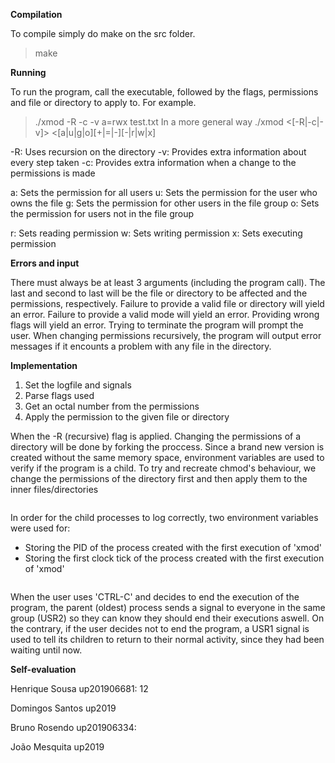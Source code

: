 **Compilation**

To compile simply do make on the src folder.
> make
 
**Running**

To run the program, call the executable, followed by the flags, permissions and file or directory to apply to.
For example.
> ./xmod -R -c -v a=rwx test.txt
In a more general way
> ./xmod <[-R|-c|-v]> <[a|u|g|o][+|=|-][-|r|w|x] <file or directory>

-R: Uses recursion on the directory
-v: Provides extra information about every step taken
-c: Provides extra information when a change to the permissions is made

 a: Sets the permission for all users
 u: Sets the permission for the user who owns the file
 g: Sets the permission for other users in the file group
 o: Sets the permission for users not in the file group

 r: Sets reading permission
 w: Sets writing permission
 x: Sets executing permission
   
**Errors and input**

There must always be at least 3 arguments (including the program call). The last and second to last will be the file or directory to be affected and the permissions, respectively.
Failure to provide a valid file or directory will yield an error.
Failure to provide a valid mode will yield an error.
Providing wrong flags will yield an error.
Trying to terminate the program will prompt the user.
When changing permissions recursively, the program will output error messages if it encounts a problem with any file in the directory.
  
  **Implementation**
  
1. Set the logfile and signals
2. Parse flags used
3. Get an octal number from the permissions
4. Apply the permission to the given file or directory

When the -R (recursive) flag is applied. Changing the permissions of a directory will be done by forking the proccess. Since a brand new version is created without the same memory space, environment variables are used to verify if the program is a child.
To try and recreate chmod's behaviour, we change the permissions of the directory first and then apply them to the inner files/directories

```
```

In order for the child processes to log correctly, two environment variables were used for:

* Storing the PID of the process created with the first execution of 'xmod'
* Storing the first clock tick of the process created with the first execution of 'xmod'

```
```

When the user uses 'CTRL-C' and decides to end the execution of the program, the parent (oldest) process sends a signal to everyone in the same group (USR2) so they can know they should end their executions aswell. On the contrary, if the user decides not to end the program, a USR1 signal is used to tell its children to return to their normal activity, since they had been waiting until now.
  
  **Self-evaluation**
  
Henrique Sousa up201906681: 12

Domingos Santos up2019

Bruno Rosendo up201906334:

João Mesquita up2019
